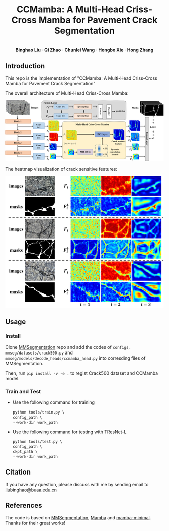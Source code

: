 <p align="center">
  <h1 align="center">CCMamba: A Multi-Head Criss-Cross Mamba for Pavement Crack Segmentation</h1>
  <p align="center">

<p align="center">
<br />
    <strong>Binghao Liu</strong></a>
    ·
    <strong>Qi Zhao</strong></a>
    ·
    <strong>Chunlei Wang</strong></a>
    ·
    <strong>Hongbo Xie</strong></a>    
    ·
    <strong>Hong Zhang</strong></a>
    <br />
 </p>

## Introduction

This repo is the implementation of "CCMamba: A Multi-Head Criss-Cross Mamba for Pavement Crack Segmentation"

The overall architecture of Multi-Head Criss-Cross Mamba:

<p align="center">
  <img src="images/CCMamba.png" width="720">
</p>

The heatmap visualization of crack sensitive features:

<p align="left">
  <img src="images/vis.png" width="540">
</p>

## Usage

### Install

Clone [MMSegmentation](https://github.com/open-mmlab/mmsegmentation) repo and add the codes of `configs`, `mmseg/datasets/crack500.py` and `mmseg/models/decode_heads/ccmamba_head.py` into corresding files of MMSegmentation.

Then, run
`pip install -v -e .`
to regist Crack500 dataset and CCMamba model.

### Train and Test

+ Use the following command for training
  
  ```
  python tools/train.py \
  config_path \
  --work-dir work_path
  ```

+ Use the following command for testing with TResNet-L
  
  ```
  python tools/test.py \
  config_path \
  ckpt_path \
  --work-dir work_path
  ```

## Citation

If you have any question, please discuss with me by sending email to liubinghao@buaa.edu.cn

## References

The code is based on [MMSegmentation](https://github.com/open-mmlab/mmsegmentation), [Mamba](https://github.com/state-spaces/mamba) and [mamba-minimal](https://github.com/johnma2006/mamba-minimal). Thanks for their great works!
